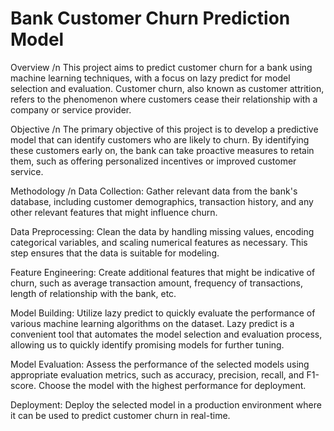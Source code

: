# Bank Customer Churn Prediction Model

Overview /n
This project aims to predict customer churn for a bank using machine learning techniques, with a focus on lazy predict for model selection and evaluation. Customer churn, also known as customer attrition, refers to the phenomenon where customers cease their relationship with a company or service provider.

Objective /n
The primary objective of this project is to develop a predictive model that can identify customers who are likely to churn. By identifying these customers early on, the bank can take proactive measures to retain them, such as offering personalized incentives or improved customer service.

Methodology /n
Data Collection: Gather relevant data from the bank's database, including customer demographics, transaction history, and any other relevant features that might influence churn.

Data Preprocessing: Clean the data by handling missing values, encoding categorical variables, and scaling numerical features as necessary. This step ensures that the data is suitable for modeling.

Feature Engineering: Create additional features that might be indicative of churn, such as average transaction amount, frequency of transactions, length of relationship with the bank, etc.

Model Building: Utilize lazy predict to quickly evaluate the performance of various machine learning algorithms on the dataset. Lazy predict is a convenient tool that automates the model selection and evaluation process,     allowing us to quickly identify promising models for further tuning.

Model Evaluation: Assess the performance of the selected models using appropriate evaluation metrics, such as accuracy, precision, recall, and F1-score. Choose the model with the highest performance for deployment.

Deployment: Deploy the selected model in a production environment where it can be used to predict customer churn in real-time.
